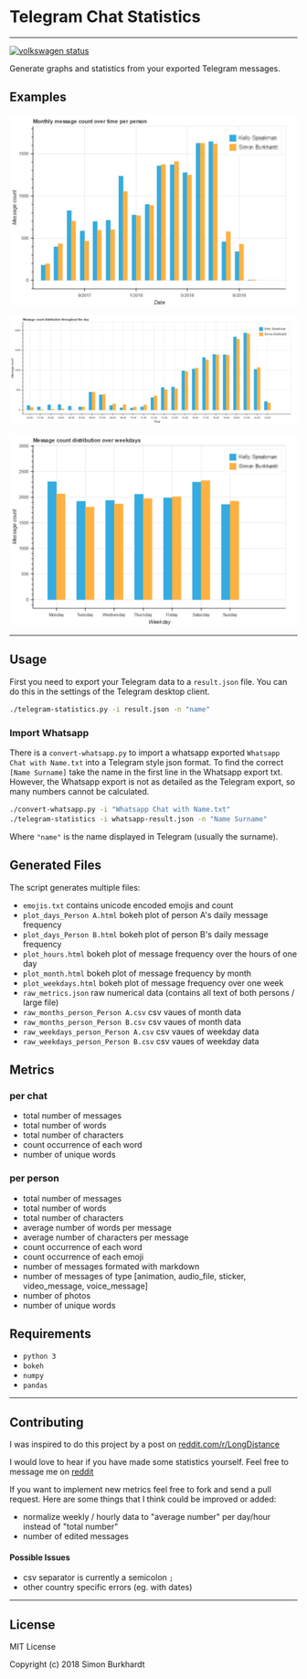 # Telegram Chat Statistics

---

[![volkswagen status](https://auchenberg.github.io/volkswagen/volkswargen_ci.svg?v=1)](https://github.com/auchenberg/volkswagen)

Generate graphs and statistics from your exported Telegram messages.

## Examples

![image/months](examples/bokeh_months.png)

![image/hours](examples/bokeh_hourofday.png)

![image/weekday](examples/bokeh_weekdays.png)

---

## Usage

First you need to export your Telegram data to a `result.json` file. You can do this in the settings of the Telegram desktop client.

```bash
./telegram-statistics.py -i result.json -n "name"
```

### Import Whatsapp

There is a `convert-whatsapp.py` to import a whatsapp exported `Whatsapp Chat with Name.txt` into a Telegram style json format.
To find the correct `[Name Surname]` take the name in the first line in the Whatsapp export txt.
However, the Whatsapp export is not as detailed as the Telegram export, so many numbers cannot be calculated.

```bash
./convert-whatsapp.py -i "Whatsapp Chat with Name.txt"
./telegram-statistics -i whatsapp-result.json -n "Name Surname"
```

Where `"name"` is the name displayed in Telegram (usually the surname).

## Generated Files

The script generates multiple files:

- `emojis.txt` contains unicode encoded emojis and count
- `plot_days_Person A.html` bokeh plot of person A's daily message frequency
- `plot_days_Person B.html` bokeh plot of person B's daily message frequency
- `plot_hours.html` bokeh plot of message frequency over the hours of one day
- `plot_month.html` bokeh plot of message frequency by month
- `plot_weekdays.html` bokeh plot of message frequency over one week
- `raw_metrics.json` raw numerical data (contains all text of both persons / large file)
- `raw_months_person_Person A.csv` csv vaues of month data
- `raw_months_person_Person B.csv` csv vaues of month data
- `raw_weekdays_person_Person A.csv` csv vaues of weekday data
- `raw_weekdays_person_Person B.csv` csv vaues of weekday data

## Metrics

### per chat
- total number of messages
- total number of words
- total number of characters
- count occurrence of each word
- number of unique words

### per person
- total number of messages
- total number of words
- total number of characters
- average number of words per message
- average number of characters per message
- count occurrence of each word
- count occurrence of each emoji
- number of messages formated with markdown
- number of messages of type [animation, audio_file, sticker, video_message, voice_message]
- number of photos
- number of unique words

## Requirements

- `python 3`
- `bokeh`
- `numpy`
- `pandas`

---

## Contributing

I was inspired to do this project by a post on [reddit.com/r/LongDistance](https://www.reddit.com/r/LongDistance/comments/9jud8j/analysis_of_texts_from_a_long_distance/)

I would love to hear if you have made some statistics yourself. Feel free to message me on [reddit](https://www.reddit.com/u/mnemocron)

If you want to implement new metrics feel free to fork and send a pull request.
Here are some things that I think could be improved or added:

- normalize weekly / hourly data to "average number" per day/hour instead of "total number"
- number of edited messages

#### Possible Issues

- csv separator is currently a semicolon `;`
- other country specific errors (eg. with dates)

---

## License

MIT License

Copyright (c) 2018 Simon Burkhardt


